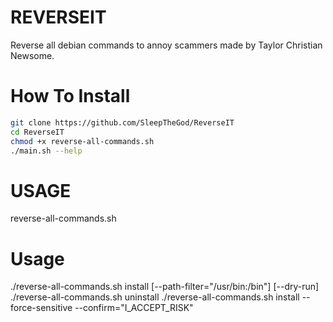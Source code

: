 # REVERSEIT

Reverse all debian commands to annoy scammers made by Taylor Christian Newsome.

# How To Install
```bash
git clone https://github.com/SleepTheGod/ReverseIT
cd ReverseIT
chmod +x reverse-all-commands.sh
./main.sh --help
```

# USAGE
 reverse-all-commands.sh
# Usage
   ./reverse-all-commands.sh install [--path-filter="/usr/bin:/bin"] [--dry-run]
   ./reverse-all-commands.sh uninstall
   ./reverse-all-commands.sh install --force-sensitive --confirm="I_ACCEPT_RISK"
